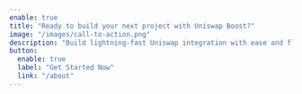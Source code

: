 ```yaml
---
enable: true
title: "Ready to build your next project with Uniswap Boost?"
image: "/images/call-to-action.png"
description: "Build lightning-fast Uniswap integration with ease and flexibility."
button:
  enable: true
  label: "Get Started Now"
  link: "/about"
---
```

